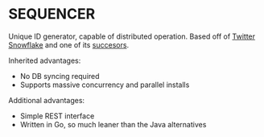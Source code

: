 # SEQUENCER

Unique ID generator, capable of distributed operation. Based off of [Twitter Snowflake](https://github.com/twitter-archive/snowflake/tree/snowflake-2010) and one of its [succesors](https://www.callicoder.com/distributed-unique-id-sequence-number-generator/).

Inherited advantages:

* No DB syncing required
* Supports massive concurrency and parallel installs

Additional advantages:

* Simple REST interface
* Written in Go, so much leaner than the Java alternatives
 
